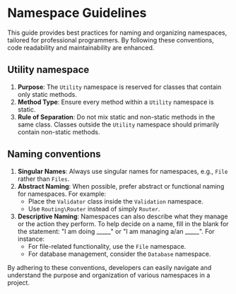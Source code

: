# Namespace Guidelines

This guide provides best practices for naming and organizing namespaces, tailored for professional programmers. By following these conventions, code readability and maintainability are enhanced.

## Utility namespace

1. **Purpose**: The `Utility` namespace is reserved for classes that contain only static methods.
2. **Method Type**: Ensure every method within a `Utility` namespace is static.
3. **Rule of Separation**: Do not mix static and non-static methods in the same class. Classes outside the `Utility` namespace should primarily contain non-static methods.

## Naming conventions

1. **Singular Names**: Always use singular names for namespaces, e.g., `File` rather than `Files`.
2. **Abstract Naming**: When possible, prefer abstract or functional naming for namespaces. For example:
   - Place the `Validator` class inside the `Validation` namespace.
   - Use `Routing\Router` instead of simply `Router`.
3. **Descriptive Naming**: Namespaces can also describe what they manage or the action they perform. To help decide on a name, fill in the blank for the statement: "I am doing _____" or "I am managing a/an _____". For instance:
   - For file-related functionality, use the `File` namespace.
   - For database management, consider the `Database` namespace.

By adhering to these conventions, developers can easily navigate and understand the purpose and organization of various namespaces in a project.

<!-- DSG/ChatGPT 7/25/2023 -->
